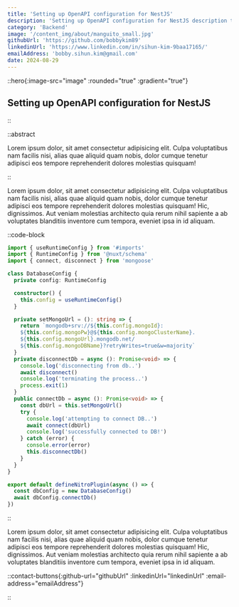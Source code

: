 ```yaml
---
title: 'Setting up OpenAPI configuration for NestJS'
description: 'Setting up OpenAPI configuration for NestJS description text pio pio pollito is very cute lovebird...'
category: 'Backend'
image: '/content_img/about/manguito_small.jpg'
githubUrl: 'https://github.com/bobbykim89'
linkedinUrl: 'https://www.linkedin.com/in/sihun-kim-9baa17165/'
emailAddress: 'bobby.sihun.kim@gmail.com'
date: 2024-08-29
---
```


::hero{:image-src="image" :rounded="true" :gradient="true"}

## Setting up OpenAPI configuration for NestJS

::

::abstract

Lorem ipsum dolor, sit amet consectetur adipisicing elit. Culpa voluptatibus nam facilis nisi, alias quae aliquid quam nobis, dolor cumque tenetur adipisci eos tempore reprehenderit dolores molestias quisquam!

::

Lorem ipsum dolor, sit amet consectetur adipisicing elit. Culpa voluptatibus nam facilis nisi, alias quae aliquid quam nobis, dolor cumque tenetur adipisci eos tempore reprehenderit dolores molestias quisquam! Hic, dignissimos. Aut veniam molestias architecto quia rerum nihil sapiente a ab voluptates blanditiis inventore cum tempora, eveniet ipsa in id aliquam.

::code-block

```ts
import { useRuntimeConfig } from '#imports'
import { RuntimeConfig } from '@nuxt/schema'
import { connect, disconnect } from 'mongoose'

class DatabaseConfig {
  private config: RuntimeConfig

  constructor() {
    this.config = useRuntimeConfig()
  }

  private setMongoUrl = (): string => {
    return `mongodb+srv://${this.config.mongoId}:
    ${this.config.mongoPw}@${this.config.mongoClusterName}.
    ${this.config.mongoUrl}.mongodb.net/
    ${this.config.mongoDBName}?retryWrites=true&w=majority`
  }
  private disconnectDb = async (): Promise<void> => {
    console.log('disconnecting from db..')
    await disconnect()
    console.log('terminating the process..')
    process.exit(1)
  }
  public connectDb = async (): Promise<void> => {
    const dbUrl = this.setMongoUrl()
    try {
      console.log('attempting to connect DB..')
      await connect(dbUrl)
      console.log('successfully connected to DB!')
    } catch (error) {
      console.error(error)
      this.disconnectDb()
    }
  }
}

export default defineNitroPlugin(async () => {
  const dbConfig = new DatabaseConfig()
  await dbConfig.connectDb()
})
```

::

Lorem ipsum dolor, sit amet consectetur adipisicing elit. Culpa voluptatibus nam facilis nisi, alias quae aliquid quam nobis, dolor cumque tenetur adipisci eos tempore reprehenderit dolores molestias quisquam! Hic, dignissimos. Aut veniam molestias architecto quia rerum nihil sapiente a ab voluptates blanditiis inventore cum tempora, eveniet ipsa in id aliquam.

::contact-buttons{:github-url="githubUrl" :linkedinUrl="linkedinUrl" :email-address="emailAddress"}

::
